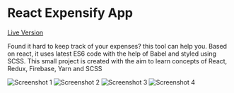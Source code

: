 # React Expensify App

[Live Version](https://imcy-expensify.herokuapp.com/)

Found it hard to keep track of your expenses? this tool can help you.
Based on react, it uses latest ES6 code with the help of Babel and styled using SCSS.
This small project is created with the aim to learn concepts of React, Redux, Firebase, Yarn and SCSS

![Screenshot 1](https://imcy2018.appspot.com/images/project/expensify/expensify1.png)
![Screenshot 2](https://imcy2018.appspot.com/images/project/expensify/expensify2.png)
![Screenshot 3](https://imcy2018.appspot.com/images/project/expensify/expensify3.png)
![Screenshot 4](https://imcy2018.appspot.com/images/project/expensify/expensify4.png)